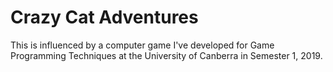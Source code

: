# Crazy Cat Adventures
This is influenced by a computer game I've developed for Game Programming Techniques at the University of Canberra in Semester 1, 2019. 

